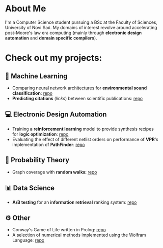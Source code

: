 # About Me
I'm a Computer Science student pursuing a BSc at the Faculty of Sciences, University of Novi Sad. My domains of interest revolve around accelerating post-Moore's law era computing (mainly through **electronic design automation** and **domain specific compilers**).

# Check out my projects:

## 🧠 Machine Learning
* Comparing neural network architectures for **environmental sound classification**: [repo](https://github.com/lkuresevic/urban_sound_classifier)
* **Predicting citations** (*links*) between scientific publications: [repo](https://github.com/lkuresevic/sci-pub-link-prediction)

## 💻 Electronic Design Automation
* Training a **reinforcement learning** model to provide synthesis recipes for **logic optimization**: [repo](https://github.com/lkuresevic/reinforcement_learning_in_logic_synthesis)
* Evaluating the effect of different netlist orders on performance of **VPR**'s implementation of **PathFinder**: [repo](https://github.com/lkuresevic/orderfinder-for-pathfinder/tree/main)

## 🎲 Probability Theory
* Graph coverage with **random walks**: [repo](https://github.com/lkuresevic/graph_coverage_with_random_walks)
  
## 📊 Data Science
* **A/B testing** for an **information retrieval** ranking system: [repo](https://github.com/lkuresevic/information_retrieval_ranking_evaluation)

## ⚙️ Other
* Conway's Game of Life written in Prolog: [repo](https://github.com/lkuresevic/game_of_life_in_prolog)
* A selection of numerical methods implemented using the Wolfram Language: [repo](https://github.com/lkuresevic/numerical_methods)
